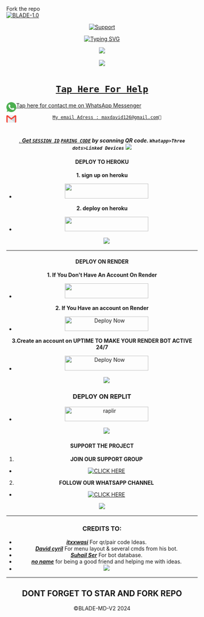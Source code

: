  Fork the repo
    <br>
<a href="https://github.com/Bladeh3x/BLADE-MD-V2/fork"><img title="BLADE-1.0" src="https://img.shields.io/badge/FORK BLADE-1.0-h?color=black&style=for-the-badge&logo=stackshare"></a>
</p>
<p align="center">
  <a href="https://chat.whatsapp.com/ESB8e9HAS2wGlwBvzGYnLx">
    <img alt=Support height="250" src="https://telegra.ph/file/d977cc117a6d4a1f35359.jpg"> 
    </p>
      <div align="center">
<a href="https://git.io/typing-svg"><img src="https://readme-typing-svg.demolab.com?font=Impact&size=50&pause=1000&color=000000&center=true&width=910&height=100&lines=THIS IS+BLADE-MD,-V2;MULTI+DEVICE+WHATSAPP+BOT;CREATED+BY+ TEAM BLADE ;PUBLIC+RELESED+DATE;2024/08/13;." alt="Typing SVG" /></a>
  </p>
  <p align="center"> 
  <a href="https://github.com/Bladeh3x/BLADE-MD-V2/stargazers">
    <img src="https://img.shields.io/github/stars/Bladeh3x/BLADE-MD-V2?style=social">

 <p align="center">
  <a href="https://github.com/Bladeh3x/BLADE-MD-V2/fork">
    <img src="https://img.shields.io/github/forks/Bladeh3x/BLADE-MD-V2?label=Fork&style=social">
  
  # ```Tap Here For Help```  
  
  <p align="left">
  <a href="https://wa.me/2348059540212?text=Hello%20alex~tv%20...%20I%20need%20some%20help%20in%20blade%20md-,vè">
    <img align="left" alt="SIEGRIN | Whastapp" width="26px" src="https://raw.githubusercontent.com/PikaBotz/My_Personal_Space/main/Images/AnyaBot_pics/Anya_v2/Whatsapp.svg" />
  Tap here for contact me on WhatsApp Messenger 
  </p>
  <p align="center">
  <a href="My email: maxdavid126@gmail.com">
    <img align="left" alt="SIEGRIN | Gmail" width="26px" src="https://raw.githubusercontent.com/PikaBotz/My_Personal_Space/main/Images/AnyaBot_pics/Anya_v2/Gmail.svg" />
  
    My email Adress : maxdavid126@gmail.com
     
  <div><br>
</p>
   
. ***Get [`SESSION ID`](https://scanqr-hsdh.onrender.com/wasiqr) [`PARING CODE`](https://scanqr-hsdh.onrender.com/pair) by scanning QR code. `Whatapp>Three dots>Linked Devices`***
<a><img src='https://i.imgur.com/LyHic3i.gif'/></a>

#### DEPLOY TO HEROKU 
**1. sign up on heroku**

- <a align="center"><a href="https://signup.heroku.com">
 <img src="https://img.shields.io/badge/Create%20Account%20Now-purple?style=for-the-badge&logo=heroku" width="220" height="38.45"/></a></p>

**2. deploy on heroku**
  - <a align="center"><a href="https://dashboard.heroku.com/new?template=https://github.com/bladeh3x/BLADE-MD-V2"> <img src="https://img.shields.io/badge/DEPLOY%20NOW-purple?style=for-the-badge&logo=heroku" width="220" height="38.45"/></a></p>
<a><img src='https://i.imgur.com/LyHic3i.gif'/></a>  


***

#### DEPLOY ON RENDER 
**1. If You Don't Have An Account On Render**
- <a href="https://dashboard.render.com/register"><img src="https://img.shields.io/badge/CREATE AN ACCOUNT NOW-h?color=green&style=for-the-badge&logo=msi" width="220" height="38.45"/></a></p>

**2. If You Have an account on Render**
- <a href="https://render.com"><img title="Deploy Now" src="https://img.shields.io/badge/DEPLOY NOW-h?color=green&style=for-the-badge&logo=msi" width="220" height="38.45"/></a></p>

**3.Create an account on UPTIME TO MAKE YOUR RENDER BOT ACTIVE 24/7**
- <a href="https://uptimerobot.com"><img title="Deploy Now" src="https://img.shields.io/badge/CREATE NOW-h?color=red&style=for-the-badge&logo=msi" width="220" height="38.45"/></a></p>
<a><img src='https://i.imgur.com/LyHic3i.gif'/></a>


### DEPLOY ON REPLIT
- <a href="(https://replit.com/github/bladeh3x/BLADE-MD-V2"><img title="raplir" src="https://img.shields.io/badge/RAPLIT-h?color=black&style=for-the-badge&logo=msi" width="220" height="38.45"/></a></p>
<a><img src='https://i.imgur.com/LyHic3i.gif'/></a>


#### SUPPORT THE PROJECT 
1. **JOIN OUR SUPPORT GROUP**
- <a href="https://chat.whatsapp.com/DLniUfYVWR50sbkZDR8tBI" target="_blank">
    <img alt="CLICK HERE" src="https://img.shields.io/badge/ JOIN NOW ✅ -25D366?style=for-the-badge&logo=whatsapp&logoColor=white" />
  </a>
  
2. **FOLLOW OUR WHATSAPP CHANNEL**

- <a href="https://whatsapp.com/channel/0029VafHAVpICVfdEERr6h2f" target="_blank">
    <img alt="CLICK HERE " src="https://img.shields.io/badge/ FOLLOW NOW -25D366?style=for-the-badge&logo=whatsapp&logoColor=white" />
  </a>
<a><img src='https://i.imgur.com/LyHic3i.gif'/></a>

***
### CREDITS TO:
- [***itxxwasi***](https://github.com/Itxxwasi) For qr/pair code Ideas.
- [***David cyril***](https://github.com/DeeCeeXxx) For menu layout & several cmds from his bot. 
- [***Suhail Ser***](https://github.com/SuhailTechInfo) For bot database.
-  [***no name***](https://github.com/GEEKMDXINC) for being a good friend and helping me with ideas.
- <a><img src='https://i.imgur.com/LyHic3i.gif'/></a>
***
## DONT FORGET TO STAR AND FORK REPO 
©BLADE-MD-V2 2024
